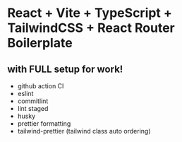 # React + Vite + TypeScript + TailwindCSS + React Router Boilerplate

## with FULL setup for work!
- github action CI
- eslint
- commitlint
- lint staged
- husky
- prettier formatting
- tailwind-prettier (tailwind class auto ordering)

